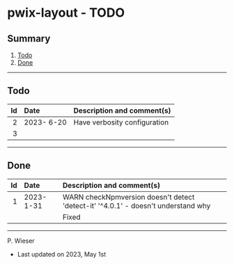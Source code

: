 # pwix-layout - TODO

## Summary

1. [Todo](#todo)
2. [Done](#done)

---
## Todo

|   Id | Date       | Description and comment(s) |
| ---: | :---       | :---                       |
|    2 | 2023- 6-20 | Have verbosity configuration |
|    3 |  |  |

---
## Done

|   Id | Date       | Description and comment(s) |
| ---: | :---       | :---                       |
|    1 | 2023- 1-31 | WARN checkNpmversion doesn't detect 'detect-it' '^4.0.1' - doesn't understand why |
|      |            | Fixed |

---
P. Wieser
- Last updated on 2023, May 1st
